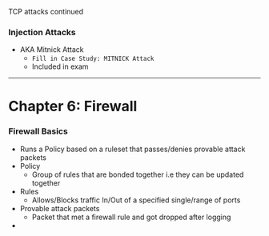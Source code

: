 TCP attacks continued


### Injection Attacks
- AKA Mitnick Attack
	-  `Fill in Case Study: MITNICK Attack `
	- Included in exam

---
# Chapter 6: Firewall
### Firewall Basics
- Runs a Policy based on a ruleset that passes/denies provable attack packets
- Policy
	- Group of rules that are bonded together i.e they can be updated together
- Rules
	- Allows/Blocks traffic In/Out of a specified single/range of ports
- Provable attack packets
	- Packet that met a firewall rule and got dropped after logging
- 